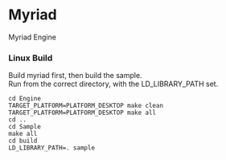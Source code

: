 # Myriad
Myriad Engine

### Linux Build

Build myriad first, then build the sample.  
Run from the correct directory, with the LD_LIBRARY_PATH set.

```
cd Engine
TARGET_PLATFORM=PLATFORM_DESKTOP make clean
TARGET_PLATFORM=PLATFORM_DESKTOP make all
cd ..
cd Sample
make all
cd build
LD_LIBRARY_PATH=. sample
```